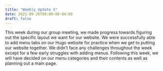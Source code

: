 ```yaml
---
title: "Weekly Update 5"
date: 2021-09-26T00:00:00-04:00
draft: false
---
```


This week during our group meeting, we made progress towards figuring out the specific layout we want for our website. We were successfully able to add menu tabs on our Hugo website for practice when we get to putting our website together. We didn’t face any challenges throughout the week except for a few early struggles with adding menus. Following this week, we will have decided on our menu categories and their contents as well as planning out a main page.
